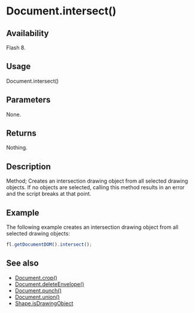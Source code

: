 # Document.intersect()

## Availability

Flash 8.

## Usage

Document.intersect()

## Parameters

None.

## Returns

Nothing.

## Description

Method; Creates an intersection drawing object from all selected drawing objects. If no objects are selected, calling this method results in an error and the script breaks at that point.

## Example

The following example creates an intersection drawing object from all selected drawing objects:

```javascript
fl.getDocumentDOM().intersect();
```

## See also

- [Document.crop()](../Document_object/Document37.md)
- [Document.deleteEnvelope()](../Document_object/Document41.md)
- [Document.punch()](../Document_object/Document230.md)
- [Document.union()](../Document_object/Document6120.md)
- [Shape.isDrawingObject](../Shape_object/Shape6.md)
